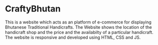 # CraftyBhutan
This is a website which acts as an platform of e-commerce for displaying Bhutanese Traditional Handicrafts. The Website shows the location of the handicraft shop and the price and the availabilty of a particular handicraft. The website is responsive and developed using HTML, CSS and JS.
